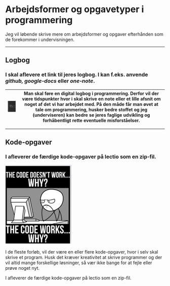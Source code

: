 # Arbejdsformer og opgavetyper i programmering

Jeg vil løbende skrive mere om arbejdsformer og opgaver efterhånden som de forekommer i undervisningen.

---

## Logbog
### I skal aflevere et link til jeres logbog. I kan f.eks. anvende ***github, google-docs*** eller ***one-note***.

![LogbogPic](sjovLogbog.jpg) | Man skal føre en digital logbog i programmering. Derfor vil der være tidspunkter hvor i skal skrive en note eller et lille afsnit om noget af det vi har arbejdet med. På den måde får man øvet at tale om programmering, husker bedre stoffet og jeg (underviseren) kan bedre se jeres faglige udvikling og forhåbentligt rette eventuelle misforståelser.
| ----------------|----------------|

---

## Kode-opgaver
### I afleverer de færdige kode-opgaver på lectio som en zip-fil. 

![kodeSjov.jpg](kodeSjov.jpg) 

I de fleste forløb, vil der være en eller flere kode-opgaver, hvor i selv skal skrive et program. Husk det kræver kreativitet at skrive programmer og der vil altid mange forskellige løsninger, så vær ikke bange for at fejle eller prøve noget nyt.

I afleverer de færdige kode-opgaver på lectio som en zip-fil.
